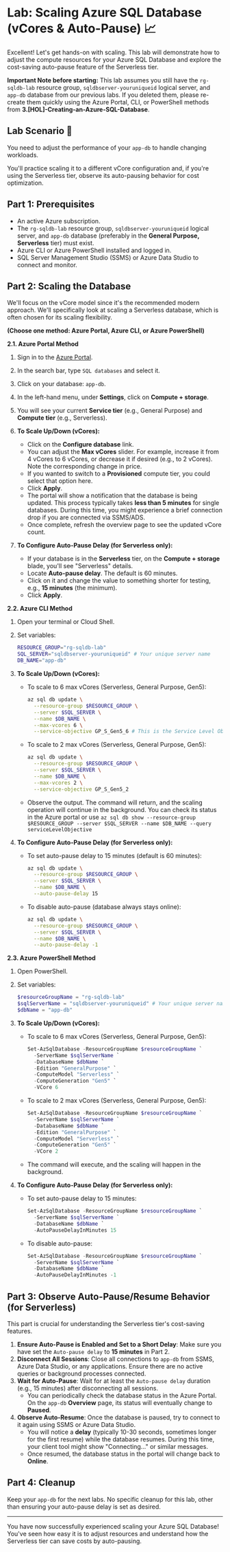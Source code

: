 # Lab: Scaling Azure SQL Database (vCores & Auto-Pause) 📈

Excellent\! Let's get hands-on with scaling. This lab will demonstrate how to adjust the compute resources for your Azure SQL Database and explore the cost-saving auto-pause feature of the Serverless tier.

**Important Note before starting:** This lab assumes you still have the `rg-sqldb-lab` resource group, `sqldbserver-youruniqueid` logical server, and `app-db` database from our previous labs. If you deleted them, please re-create them quickly using the Azure Portal, CLI, or PowerShell methods from **3.[HOL]-Creating-an-Azure-SQL-Database**.

## Lab Scenario 🧪

You need to adjust the performance of your `app-db` to handle changing workloads. 

You'll practice scaling it to a different vCore configuration and, if you're using the Serverless tier, observe its auto-pausing behavior for cost optimization.

## Part 1: Prerequisites

  * An active Azure subscription.
  * The `rg-sqldb-lab` resource group, `sqldbserver-youruniqueid` logical server, and `app-db` database (preferably in the **General Purpose, Serverless** tier) must exist.
  * Azure CLI or Azure PowerShell installed and logged in.
  * SQL Server Management Studio (SSMS) or Azure Data Studio to connect and monitor.

## Part 2: Scaling the Database

We'll focus on the vCore model since it's the recommended modern approach. We'll specifically look at scaling a Serverless database, which is often chosen for its scaling flexibility.

**(Choose one method: Azure Portal, Azure CLI, or Azure PowerShell)**

**2.1. Azure Portal Method**

1.  Sign in to the [Azure Portal](https://portal.azure.com/).

2.  In the search bar, type `SQL databases` and select it.

3.  Click on your database: `app-db`.

4.  In the left-hand menu, under **Settings**, click on **Compute + storage**.

5.  You will see your current **Service tier** (e.g., General Purpose) and **Compute tier** (e.g., Serverless).

6.  **To Scale Up/Down (vCores):**

      * Click on the **Configure database** link.
      * You can adjust the **Max vCores** slider. For example, increase it from 4 vCores to 6 vCores, or decrease it if desired (e.g., to 2 vCores). Note the corresponding change in price.
      * If you wanted to switch to a **Provisioned** compute tier, you could select that option here.
      * Click **Apply**.
      * The portal will show a notification that the database is being updated. This process typically takes **less than 5 minutes** for single databases. During this time, you might experience a brief connection drop if you are connected via SSMS/ADS.
      * Once complete, refresh the overview page to see the updated vCore count.

7.  **To Configure Auto-Pause Delay (for Serverless only):**

      * If your database is in the **Serverless** tier, on the **Compute + storage** blade, you'll see "Serverless" details.
      * Locate **Auto-pause delay**. The default is 60 minutes.
      * Click on it and change the value to something shorter for testing, e.g., **15 minutes** (the minimum).
      * Click **Apply**.

**2.2. Azure CLI Method**

1.  Open your terminal or Cloud Shell.

2.  Set variables:

    ```bash
    RESOURCE_GROUP="rg-sqldb-lab"
    SQL_SERVER="sqldbserver-youruniqueid" # Your unique server name
    DB_NAME="app-db"
    ```

3.  **To Scale Up/Down (vCores):**

      * To scale to 6 max vCores (Serverless, General Purpose, Gen5):
        ```bash
        az sql db update \
          --resource-group $RESOURCE_GROUP \
          --server $SQL_SERVER \
          --name $DB_NAME \
          --max-vcores 6 \
          --service-objective GP_S_Gen5_6 # This is the Service Level Objective for 6 max vCores, Serverless, Gen5
        ```
      * To scale to 2 max vCores (Serverless, General Purpose, Gen5):
        ```bash
        az sql db update \
          --resource-group $RESOURCE_GROUP \
          --server $SQL_SERVER \
          --name $DB_NAME \
          --max-vcores 2 \
          --service-objective GP_S_Gen5_2
        ```
      * Observe the output. The command will return, and the scaling operation will continue in the background. You can check its status in the Azure portal or use `az sql db show --resource-group $RESOURCE_GROUP --server $SQL_SERVER --name $DB_NAME --query serviceLevelObjective`

4.  **To Configure Auto-Pause Delay (for Serverless only):**

      * To set auto-pause delay to 15 minutes (default is 60 minutes):
        ```bash
        az sql db update \
          --resource-group $RESOURCE_GROUP \
          --server $SQL_SERVER \
          --name $DB_NAME \
          --auto-pause-delay 15
        ```
      * To disable auto-pause (database always stays online):
        ```bash
        az sql db update \
          --resource-group $RESOURCE_GROUP \
          --server $SQL_SERVER \
          --name $DB_NAME \
          --auto-pause-delay -1
        ```

**2.3. Azure PowerShell Method**

1.  Open PowerShell.

2.  Set variables:

    ```powershell
    $resourceGroupName = "rg-sqldb-lab"
    $sqlServerName = "sqldbserver-youruniqueid" # Your unique server name
    $dbName = "app-db"
    ```

3.  **To Scale Up/Down (vCores):**

      * To scale to 6 max vCores (Serverless, General Purpose, Gen5):
        ```powershell
        Set-AzSqlDatabase -ResourceGroupName $resourceGroupName `
          -ServerName $sqlServerName `
          -DatabaseName $dbName `
          -Edition "GeneralPurpose" `
          -ComputeModel "Serverless" `
          -ComputeGeneration "Gen5" `
          -VCore 6
        ```
      * To scale to 2 max vCores (Serverless, General Purpose, Gen5):
        ```powershell
        Set-AzSqlDatabase -ResourceGroupName $resourceGroupName `
          -ServerName $sqlServerName `
          -DatabaseName $dbName `
          -Edition "GeneralPurpose" `
          -ComputeModel "Serverless" `
          -ComputeGeneration "Gen5" `
          -VCore 2
        ```
      * The command will execute, and the scaling will happen in the background.

4.  **To Configure Auto-Pause Delay (for Serverless only):**

      * To set auto-pause delay to 15 minutes:
        ```powershell
        Set-AzSqlDatabase -ResourceGroupName $resourceGroupName `
          -ServerName $sqlServerName `
          -DatabaseName $dbName `
          -AutoPauseDelayInMinutes 15
        ```
      * To disable auto-pause:
        ```powershell
        Set-AzSqlDatabase -ResourceGroupName $resourceGroupName `
          -ServerName $sqlServerName `
          -DatabaseName $dbName `
          -AutoPauseDelayInMinutes -1
        ```

## Part 3: Observe Auto-Pause/Resume Behavior (for Serverless)

This part is crucial for understanding the Serverless tier's cost-saving features.

1.  **Ensure Auto-Pause is Enabled and Set to a Short Delay**: Make sure you have set the `Auto-pause delay` to **15 minutes** in Part 2.
2.  **Disconnect All Sessions**: Close all connections to `app-db` from SSMS, Azure Data Studio, or any applications. Ensure there are no active queries or background processes connected.
3.  **Wait for Auto-Pause**: Wait for at least the `Auto-pause delay` duration (e.g., 15 minutes) after disconnecting all sessions.
      * You can periodically check the database status in the Azure Portal. On the `app-db` **Overview** page, its status will eventually change to **Paused**.
4.  **Observe Auto-Resume**: Once the database is paused, try to connect to it again using SSMS or Azure Data Studio.
      * You will notice a **delay** (typically 10-30 seconds, sometimes longer for the first resume) while the database resumes. During this time, your client tool might show "Connecting..." or similar messages.
      * Once resumed, the database status in the portal will change back to **Online**.

## Part 4: Cleanup

Keep your `app-db` for the next labs. No specific cleanup for this lab, other than ensuring your auto-pause delay is set as desired.

-----

You have now successfully experienced scaling your Azure SQL Database\! You've seen how easy it is to adjust resources and understand how the Serverless tier can save costs by auto-pausing.